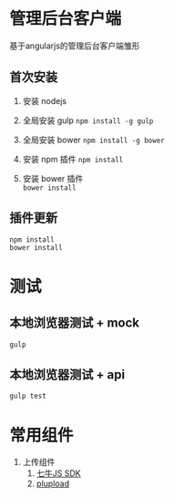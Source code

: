 # 管理后台客户端
基于angularjs的管理后台客户端雏形

## 首次安装 ##
1. 安装 nodejs

1. 全局安装 gulp
	`npm install -g gulp`

1. 全局安装 bower
	`npm install -g bower`

1. 安装 npm 插件
	`npm install`

1. 安装 bower 插件 	
	`bower install`

## 插件更新 ##
    npm install
	bower install

# 测试 #
## 本地浏览器测试 + mock ##
    gulp

## 本地浏览器测试 + api ##
    gulp test
	
# 常用组件 #
1. 上传组件 
	1. [七牛JS SDK](http://developer.qiniu.com/code/v6/sdk/javascript.html)
	1. [plupload](http://www.plupload.com/)
